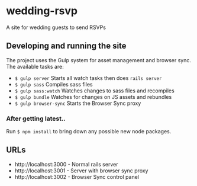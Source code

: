 # wedding-rsvp
A site for wedding guests to send RSVPs

## Developing and running the site

The project uses the Gulp system for asset management and browser sync. The available tasks are:

* `$ gulp server` Starts all watch tasks then does `rails server`
* `$ gulp sass` Compiles sass files
* `$ gulp sass:watch` Watches changes to sass files and recompiles
* `$ gulp bundle` Watches for changes on JS assets and rebundles
* `$ gulp browser-sync` Starts the Browser Sync proxy

### After getting latest..

Run `$ npm install` to bring down any possible new node packages.

## URLs

* http://localhost:3000 - Normal rails server
* http://localhost:3001 - Server with browser sync proxy
* http://localhost:3002 - Browser Sync control panel
